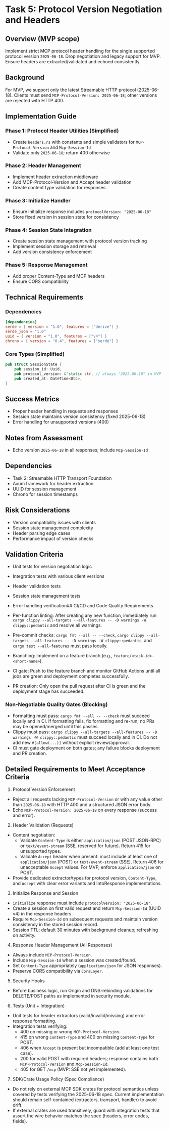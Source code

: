 # Task 5: Protocol Version Negotiation and Headers

## Overview (MVP scope)

Implement strict MCP protocol header handling for the single supported protocol version `2025-06-18`. Drop negotiation and legacy support for MVP. Ensure headers are extracted/validated and echoed consistently.

## Background

For MVP, we support only the latest Streamable HTTP protocol (2025-06-18). Clients must send `MCP-Protocol-Version: 2025-06-18`; other versions are rejected with HTTP 400.

## Implementation Guide

### Phase 1: Protocol Header Utilities (Simplified)
- Create `headers.rs` with constants and simple validators for `MCP-Protocol-Version` and `Mcp-Session-Id`
- Validate only `2025-06-18`; return 400 otherwise

### Phase 2: Header Management
- Implement header extraction middleware
- Add MCP-Protocol-Version and Accept header validation
- Create content type validation for responses

### Phase 3: Initialize Handler
- Ensure initialize response includes `protocolVersion: "2025-06-18"`
- Store fixed version in session state for consistency

### Phase 4: Session State Integration
- Create session state management with protocol version tracking
- Implement session storage and retrieval
- Add version consistency enforcement

### Phase 5: Response Management
- Add proper Content-Type and MCP headers
- Ensure CORS compatibility

## Technical Requirements

### Dependencies
```toml
[dependencies]
serde = { version = "1.0", features = ["derive"] }
serde_json = "1.0"
uuid = { version = "1.0", features = ["v4"] }
chrono = { version = "0.4", features = ["serde"] }
```

### Core Types (Simplified)
```rust
pub struct SessionState {
    pub session_id: Uuid,
    pub protocol_version: &'static str, // always "2025-06-18" in MVP
    pub created_at: DateTime<Utc>,
}
```

## Success Metrics
- Proper header handling in requests and responses
- Session state maintains version consistency (fixed 2025-06-18)
- Error handling for unsupported versions (400)

## Notes from Assessment
- Echo version `2025-06-18` in all responses; include `Mcp-Session-Id`

## Dependencies
- Task 2: Streamable HTTP Transport Foundation
- Axum framework for header extraction
- UUID for session management
- Chrono for session timestamps

## Risk Considerations
- Version compatibility issues with clients
- Session state management complexity
- Header parsing edge cases
- Performance impact of version checks

## Validation Criteria
- Unit tests for version negotiation logic
- Integration tests with various client versions
- Header validation tests
- Session state management tests
- Error handling verification## CI/CD and Code Quality Requirements

- Per-function linting: After creating any new function, immediately run `cargo clippy --all-targets --all-features -- -D warnings -W clippy::pedantic` and resolve all warnings.
- Pre-commit checks: `cargo fmt --all -- --check`, `cargo clippy --all-targets --all-features -- -D warnings -W clippy::pedantic`, and `cargo test --all-features` must pass locally.
- Branching: Implement on a feature branch (e.g., `feature/<task-id>-<short-name>`).
- CI gate: Push to the feature branch and monitor GitHub Actions until all jobs are green and deployment completes successfully.
- PR creation: Only open the pull request after CI is green and the deployment stage has succeeded.

### Non-Negotiable Quality Gates (Blocking)
- Formatting must pass: `cargo fmt --all -- --check` must succeed locally and in CI. If formatting fails, fix formatting and re-run; no PRs may be opened/merged until this passes.
- Clippy must pass: `cargo clippy --all-targets --all-features -- -D warnings -W clippy::pedantic` must succeed locally and in CI. Do not add new `#[allow(...)]` without explicit review/approval.
- CI must gate deployment on both gates; any failure blocks deployment and PR creation.

## Detailed Requirements to Meet Acceptance Criteria

1) Protocol Version Enforcement
- Reject all requests lacking `MCP-Protocol-Version` or with any value other than `2025-06-18` with HTTP 400 and a structured JSON error body.
- Echo `MCP-Protocol-Version: 2025-06-18` on every response (success and error).

2) Header Validation (Requests)
- Content negotiation:
  - Validate `Content-Type` is either `application/json` (POST JSON-RPC) or `text/event-stream` (SSE, reserved for future). Return 415 for unsupported types.
  - Validate `Accept` header when present: must include at least one of `application/json` (POST) or `text/event-stream` (SSE). Return 406 for unacceptable `Accept` values. For MVP, enforce `application/json` on POST.
- Provide dedicated extractor/types for protocol version, `Content-Type`, and `Accept` with clear error variants and IntoResponse implementations.

3) Initialize Response and Session
- `initialize` response must include `protocolVersion: "2025-06-18"`.
- Create a session on first valid request and return `Mcp-Session-Id` (UUID v4) in the response headers.
- Require `Mcp-Session-Id` on subsequent requests and maintain version consistency in the stored session record.
- Session TTL: default 30 minutes with background cleanup; refreshing on activity.

4) Response Header Management (All Responses)
- Always include `MCP-Protocol-Version`.
- Include `Mcp-Session-Id` when a session was created/found.
- Set `Content-Type` appropriately (`application/json` for JSON responses).
- Preserve CORS compatibility via `CorsLayer`.

5) Security Hooks
- Before business logic, run Origin and DNS-rebinding validations for DELETE/POST paths as implemented in security module.

6) Tests (Unit + Integration)
- Unit tests for header extractors (valid/invalid/missing) and error response formatting.
- Integration tests verifying:
  - 400 on missing or wrong `MCP-Protocol-Version`.
  - 415 on wrong `Content-Type` and 400 on missing `Content-Type` for POST.
  - 406 when `Accept` is present but incompatible (add at least one test case).
  - 200 for valid POST with required headers; response contains both `MCP-Protocol-Version` and `Mcp-Session-Id`.
  - 405 for GET `/mcp` (MVP: SSE not yet implemented).

7) SDK/Crate Usage Policy (Spec Compliance)
- Do not rely on external MCP SDK crates for protocol semantics unless covered by tests verifying the 2025-06-18 spec. Current implementation should remain self-contained (extractors, transport, handler) to avoid drift.
- If external crates are used transitively, guard with integration tests that assert the wire behavior matches the spec (headers, error codes, fields).
